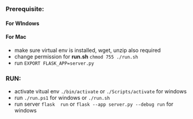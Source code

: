 ### Prerequisite:

#### For WIndows

#### For Mac

+ make sure virtual env is installed, wget, unzip also required
+ change permission for __run.sh__ ```chmod 755 ./run.sh```
+ run ```EXPORT FLASK_APP=server.py```

### RUN:

+ activate vitual env ```./bin/activate``` or ```./Scripts/activate``` for windows
+ run ```./run.ps1``` for windows or ```./run.sh```
+ run server ```flask  run``` or ```flask --app server.py --debug run``` for windows
